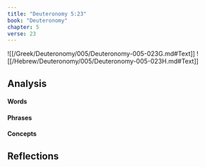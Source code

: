 ```yaml
---
title: "Deuteronomy 5:23"
book: "Deuteronomy"
chapter: 5
verse: 23
---
```

![[/Greek/Deuteronomy/005/Deuteronomy-005-023G.md#Text]]
![[/Hebrew/Deuteronomy/005/Deuteronomy-005-023H.md#Text]]

## Analysis

#### Words

#### Phrases

#### Concepts

## Reflections
